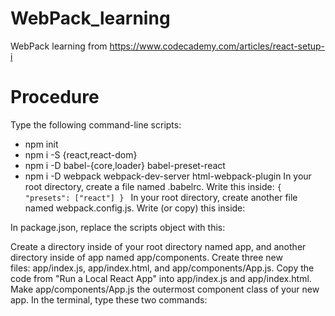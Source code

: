 # WebPack_learning
WebPack learning from https://www.codecademy.com/articles/react-setup-i

# Procedure
Type the following command-line scripts:
- npm init
- npm i -S {react,react-dom}
- npm i -D babel-{core,loader} babel-preset-react
- npm i -D webpack webpack-dev-server html-webpack-plugin
In your root directory, create a file named .babelrc. Write this inside:
`{
  "presets": ["react"]
}
`
In your root directory, create another file named webpack.config.js. Write (or copy) this inside:

In package.json, replace the scripts object with this:

Create a directory inside of your root directory named app, and another directory inside of app named app/components.
Create three new files: app/index.js, app/index.html, and app/components/App.js.
Copy the code from "Run a Local React App" into app/index.js and app/index.html. Make app/components/App.js the outermost component class of your new app.
In the terminal, type these two commands:




